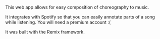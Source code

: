 This web app allows for easy composition of choreography to music.

It integrates with Spotify so that you can easily annotate parts of a song while listening. You will need a premium account :(

It was built with the Remix framework.